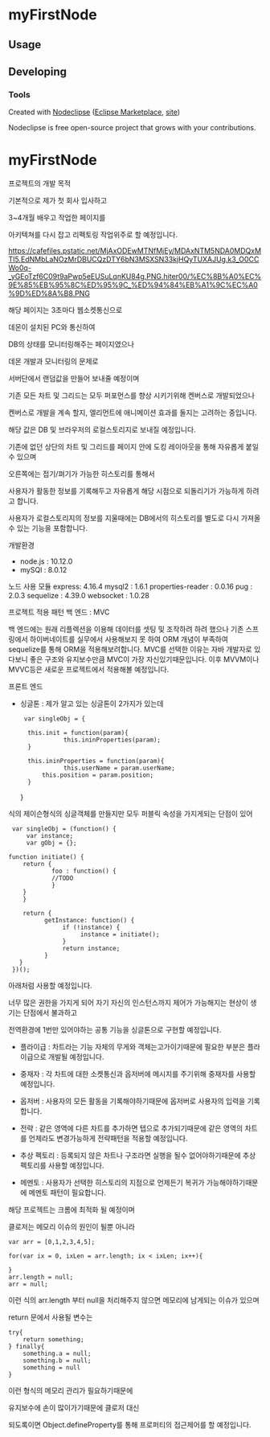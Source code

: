 

# myFirstNode



## Usage



## Developing



### Tools

Created with [Nodeclipse](https://github.com/Nodeclipse/nodeclipse-1)
 ([Eclipse Marketplace](http://marketplace.eclipse.org/content/nodeclipse), [site](http://www.nodeclipse.org))   

Nodeclipse is free open-source project that grows with your contributions.
# myFirstNode


프로젝트의 개발 목적

기본적으로 제가 첫 회사 입사하고 

3~4개월 배우고 작업한 페이지를 

아키텍쳐를 다시 잡고 리펙토링 작업위주로 할 예정입니다.

https://cafefiles.pstatic.net/MjAxODEwMTNfMjEy/MDAxNTM5NDA0MDQxMTI5.EdNMbLaNOzMrDBUCQzDTY6bN3MSXSN33kjHQyTUXAJUg.k3_O0CCWo0q-_yGEoTzf6C09t9aPwp5eEUSuLqnKU84g.PNG.hiter00/%EC%8B%A0%EC%9E%85%EB%95%8C%ED%95%9C_%ED%94%84%EB%A1%9C%EC%A0%9D%ED%8A%B8.PNG

해당 페이지는 3초마다 웹소켓통신으로 

데몬이 설치된 PC와 통신하여

DB의 상태를 모니터링해주는 페이지였으나

데몬 개발과 모니터링의 문제로

서버단에서 랜덤값을 만들어 보내줄 예정이며

기존 모든 차트 및 그리드는 모두 퍼포먼스를 향상 시키기위해 켄버스로 개발되었으나

켄버스로 개발을 계속 할지, 엘리먼트에 애니메이션 효과를 둘지는 고려하는 중입니다.

해당 값은 DB 및 브라우저의 로컬스토리지로 보내질 예정입니다.

기존에 없던 상단의 차트 및 그리드를 페이지 안에 도킹 레이아웃을 통해 자유롭게 붙일 수 있으며

오른쪽에는 접기/펴기가 가능한 히스토리를 통해서 

사용자가 활동한 정보를 기록해두고 자유롭게 해당 시점으로 되돌리기가 가능하게 하려고 합니다.

사용자가 로컬스토리지의 정보를 지울때에는 DB에서의 히스토리를 별도로 다시 가져올 수 있는 기능을 포함합니다.


개발환경
- node.js : 10.12.0
- mySQl : 8.0.12

노드 사용 모듈
express: 4.16.4
mysql2 : 1.6.1
properties-reader : 0.0.16
pug : 2.0.3
sequelize : 4.39.0
websocket : 1.0.28


프로젝트 적용 패턴
백 엔드 : MVC

백 엔드에는 원래 리플렉션을 이용해 데이터를 셋팅 및 조작하려 하려 했으나
기존 스프링에서 하이버네이트를 실무에서 사용해보지 못 하여
ORM 개념이 부족하여 sequelize를 통해 ORM을 적용해보려합니다.
MVC를 선택한 이유는 자바 개발자로 있다보니
좋은 구조와 유지보수만큼 MVC이 가장 자신있기때문입니다. 
이후 MVVM이나 MVVC등은 새로운 프로젝트에서 적용해볼 예정입니다.

프론트 엔드
- 싱글톤   : 제가 알고 있는 싱글톤이 2가지가 있는데

       var singleObj = {
	    
	    this.init = function(param){
			      this.ininProperties(param);
	    }

	    this.ininProperties = function(param){
			      this.userName = param.userName;
	        this.position = param.position;
	    }
	}

식의 제이슨형식의 싱글객체를 만들지만 모두 퍼블릭 속성을 가지게되는 단점이 있어


     var singleObj = (function() {
         var instance;
         var gObj = {};
      
	function initiate() {
		return {
	       		foo : function() {
		    	//TODO
	       		}
	 	}
      	}
	
      	return {
              getInstance: function() {
                   if (!instance) {
                        instance = initiate();
                   }
                   return instance;
              }
       }
     })();

아래처럼 사용할 예정입니다.

너무 많은 권한을 가지게 되어 자기 자신의 인스턴스까지 제어가 가능해지는 현상이 생기는 단점에서 불과하고

전역환경에 1번만 있어야하는 공통 기능을 싱글톤으로 구현할 예정입니다. 


- 플라이급 : 차트라는 기능 자체의 무게와 객체는고가이기때문에 필요한 부분은 플라이급으로 개발될 예정입니다. 

- 중재자 : 각 차트에 대한 소켓통신과 옵저버에 메시지를 주기위해 중재자를 사용할 예정입니다.
- 옵저버 : 사용자의 모든 활동을 기록해야하기때문에 옵저버로 사용자의 입력을 기록합니다.
- 전략 : 같은 영역에 다른 차트를 추가하면 텝으로 추가되기때문에 같은 영역의 차트를 언제라도 변경가능하게 전략패턴을 적용할 예정입니다.
- 추상 펙토리 : 등록되지 않은 차트나 구조라면 실행을 될수 없어야하기때문에 추상 펙토리를 사용할 예정입니다.
- 메멘토 : 사용자가 선택한 히스토리의 지점으로 언제든기 복귀가 가능해야하기때문에 메멘토 패턴이 필요합니다.


해당 프로젝트는 크롬에 최적화 될 예정이며

클로저는 메모리 이슈의 원인이 될뿐 아니라

	var arr = [0,1,2,3,4,5];
	
	for(var ix = 0, ixLen = arr.length; ix < ixLen; ix++){
		
	}
	arr.length = null;
	arr = null;
	
이런 식의 arr.length 부터 null을 처리해주지 않으면 메모리에 남게되는 이슈가 있으며

return 문에서 사용될 변수는

	try{
		return something;
	} finally{
		something.a = null;
		something.b = null;
		something = null
	}

이런 형식의 메모리 관리가 필요하기때문에 

유지보수에 손이 많이가기때문에 클로저 대신

되도록이면 Object.defineProperty를 통해 프로퍼티의 접근제어를 할 예정입니다.


	
	
	
	
	



